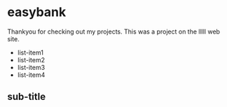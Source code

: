 # easybank

Thankyou for checking out my projects.  This was a project on the lllll
web site.

+ list-item1
+ list-item2
+ list-item3
+ list-item4

## sub-title
